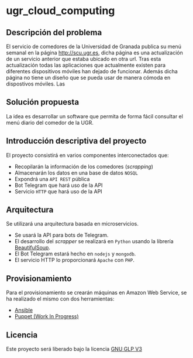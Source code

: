 # ugr_cloud_computing

## Descripción del problema

El servicio de comedores de la Universidad de Granada publica su menú semanal en la página http://scu.ugr.es, dicha página es una actualización de un servicio anterior que estaba ubicado en otra url.
Tras esta actualización todas las aplicaciones que actualmente existen para diferentes dispositivos móviles han dejado de funcionar.
Además dicha página no tiene un diseño que se pueda usar de manera cómoda en dispostivos móviles.
Las

## Solución propuesta

La idea es desarrollar un software que permita de forma fácil consultar el menú diario del comedor de la UGR.

## Introducción descriptiva del proyecto

El proyecto consistirá en varios componentes interconectados que:

- Recopilarán la información de los comedores (*scrapping*)
- Almacenarán los datos en una base de datos `NOSQL`
- Expondrá una `API REST` pública
- Bot Telegram que hará uso de la API
- Servicio `HTTP` que hará uso de la API


## Arquitectura


Se utilizará una arquitectura basada en microservicios.

- Se usará la API para bots de Telegram.
- El desarrollo del *scrapper* se realizará en `Python` usando la librería [BeautifulSoup](https://www.crummy.com/software/BeautifulSoup/).
- El Bot Telegram estará hecho en `nodejs` y `mongodb`.
- El servicio HTTP lo proporcionará `Apache` con `PHP`.

## Provisionamiento

Para el provisionamiento se crearán máquinas en Amazon Web Service, se ha realizado el mismo con dos herramientas:

 - [Ansible](https://github.com/erseco/ugr_cloud_computing/tree/master/provision/ansible/README.md)
 - [Puppet (Work In Progress)](https://github.com/erseco/ugr_cloud_computing/tree/master/provision/puppet/README.md)


## Licencia

Este proyecto será liberado bajo la licencia [GNU GLP V3](https://github.com/erseco/ugr_cloud_computing/blob/master/LICENSE)
